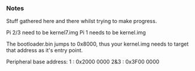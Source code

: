 ### Notes
Stuff gathered here and there whilst trying to make progress.

Pi 2/3 need to be kernel7.img
Pi 1 needs to be kernel.img

The bootloader.bin jumps to 0x8000, thus your kernel.img needs to target that address as it's entry point.

Peripheral base address:
	1 : 0x2000 0000
  2&3 :	0x3F00 0000
